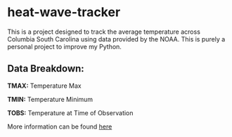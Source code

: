 # heat-wave-tracker
This is a project designed to track the average temperature across Columbia South Carolina using data provided by the NOAA. This is purely a personal project to improve my Python.

## Data Breakdown:

__TMAX:__ Temperature Max

__TMIN:__ Temperature Minimum

__TOBS:__ Temperature at Time of Observation

More information can be found [here](https://www1.ncdc.noaa.gov/pub/data/cdo/documentation/GHCND_documentation.pdf)